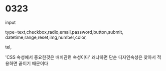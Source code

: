 # 0323

input

type=text,checkbox,radio,email,password,button,submit, datetime,range,reset,img,number,color,

tel, 





'CSS 속성에서 중요한것은 배치관련 속성이다' 왜냐하면 단순 디자인속성은 찾아서 적용하면 끝이기 때문이다